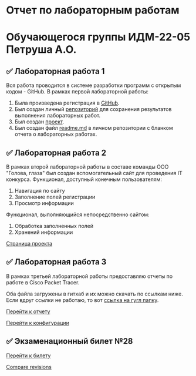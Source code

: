 # Отчет по лабораторным работам 
# Обучающегося группы ИДМ-22-05 Петруша А.О.
## :white_check_mark: Лабораторная работа 1
Вся работа проводится в системе разработки программ с открытым кодом - GitHub.
В рамках первой лабораторной работы:
1. Была произведена регистрация в [GitHub](https://github.com).
2. Был создан личный [репозиторий](https://github.com/Annushka-13/AnnPetrusha.github.io) для сохранения результатов выполнения лабораторных работ.
3. Был создан [проект](https://github.com/users/Leo-alt-droid/projects/1/views/1).
4. Был создан файл [readme.md](https://github.com/Leo-alt-droid/IT2022#readme) в личном репозитории с бланком отчета о лабораторных работах.

## :white_check_mark: Лабораторная работа 2
В рамках второй лабораторной работы в составе команды ООО "Голова, глаза" был создан вспомогательный сайт для проведения IT конкурса.
Функционал, доступный конечным пользователям:
1. Навигация по сайту
2. Заполнение полей регистрации
3. Просмотр информации

Функционал, выполняющийся непосредственно сайтом:
1. Обработка заполненных полей
2. Хранений информации

[Страница проекта](https://github.com/MarkinNikita/aboba)

## :white_check_mark: Лабораторная работа 3
В рамках третьей лабораторной работы предоставляю отчеты по работе в Cisco Packet Tracer.

Оба файла загружены в гитхаб и их можно скачать по ссылкам ниже. Если вдруг ссылки не работаю, то вот [ссылка на гугл папку](https://drive.google.com/drive/u/0/folders/1sc_fQS57YeyKxXpU79WNuDNv79mFFx9Z?ths=true).

[Перейти к отчету](https://github.com/Annushka-13/AnnPetrusha.github.io/blob/main/Петруша_отчет_ЛР6.docx?raw=true)

[Перейти к конфигурации](https://github.com/Annushka-13/AnnPetrusha.github.io/blob/main/Петруша_ЛР6.pka?raw=true)

## :white_check_mark: Экзаменационный билет №28
[Перейти к билету](https://github.com/stankin/inet-2022/wiki/exam28)

[Compare revisions]()

